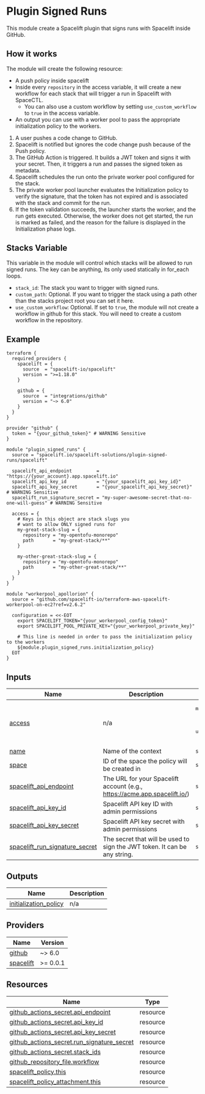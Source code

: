 # Plugin Signed Runs

This module create a Spacelift plugin that signs runs with Spacelift inside GitHub.

## How it works

The module will create the following resource:
  - A push policy inside spacelift
  - Inside every `repository` in the access variable, it will create a new workflow for each stack that will trigger a run in Spacelift with SpaceCTL.
    - You can also use a custom workflow by setting `use_custom_workflow` to `true` in the access variable.
  - An output you can use with a worker pool to pass the appropriate initialization policy to the workers.

1. A user pushes a code change to GitHub.
2. Spacelift is notified but ignores the code change push because of the Push policy.
3. The GitHub Action is triggered. It builds a JWT token and signs it with your secret. Then, it triggers a run and passes the signed token as metadata.
4. Spacelift schedules the run onto the private worker pool configured for the stack.
5. The private worker pool launcher evaluates the Initialization policy to verify the signature, that the token has not expired and is associated with the stack and commit for the run.
6. If the token validation succeeds, the launcher starts the worker, and the run gets executed. Otherwise, the worker does not get started, the run is marked as failed, and the reason for the failure is displayed in the Initialization phase logs.

## Stacks Variable

This variable in the module will control which stacks will be allowed to run signed runs.
The key can be anything, its only used statically in for_each loops.
  - `stack_id`: The stack you want to trigger with signed runs.
  - `custom_path`: Optional. If you want to trigger the stack using a path other than the stacks project root you can set it here.
  - `use_custom_workflow`: Optional. If set to `true`, the module will not create a workflow in github for this stack. You will need to create a custom workflow in the repository.

<!-- BEGIN_TF_DOCS -->
## Example

```hcl
terraform {
  required_providers {
    spacelift = {
      source  = "spacelift-io/spacelift"
      version = ">=1.18.0"
    }

    github = {
      source  = "integrations/github"
      version = "~> 6.0"
    }
  }
}

provider "github" {
  token = "{your_github_token}" # WARNING Sensitive
}

module "plugin_signed_runs" {
  source = "spacelift.io/spacelift-solutions/plugin-signed-runs/spacelift"

  spacelift_api_endpoint         = "https://{your_account}.app.spacelift.io"
  spacelift_api_key_id           = "{your_spacelift_api_key_id}"
  spacelift_api_key_secret       = "{your_spacelift_api_key_secret}"                # WARNING Sensitive
  spacelift_run_signature_secret = "my-super-awesome-secret-that-no-one-will-guess" # WARNING Sensitive

  access = {
    # Keys in this object are stack slugs you
    # want to allow ONLY signed runs for
    my-great-stack-slug = {
      repository = "my-opentofu-monorepo"
      path       = "my-great-stack/**"
    }

    my-other-great-stack-slug = {
      repository = "my-opentofu-monorepo"
      path       = "my-other-great-stack/**"
    }
  }
}

module "workerpool_apollorion" {
  source = "github.com/spacelift-io/terraform-aws-spacelift-workerpool-on-ec2?ref=v2.6.2"

  configuration = <<-EOT
    export SPACELIFT_TOKEN="{your_workerpool_config_token}"
    export SPACELIFT_POOL_PRIVATE_KEY="{your_workerpool_private_key}"

    # This line is needed in order to pass the initialization policy to the workers
    ${module.plugin_signed_runs.initialization_policy}
  EOT
}
```

## Inputs

| Name | Description | Type | Default | Required |
|------|-------------|------|---------|:--------:|
| <a name="input_access"></a> [access](#input\_access) | n/a | <pre>map(object({<br/>    repository          = string<br/>    path                = string<br/>    use_custom_workflow = optional(bool)<br/>  }))</pre> | n/a | yes |
| <a name="input_name"></a> [name](#input\_name) | Name of the context | `string` | `"plugin_signed_runs"` | no |
| <a name="input_space"></a> [space](#input\_space) | ID of the space the policy will be created in | `string` | `"root"` | no |
| <a name="input_spacelift_api_endpoint"></a> [spacelift\_api\_endpoint](#input\_spacelift\_api\_endpoint) | The URL for your Spacelift account (e.g., https://acme.app.spacelift.io/) | `string` | n/a | yes |
| <a name="input_spacelift_api_key_id"></a> [spacelift\_api\_key\_id](#input\_spacelift\_api\_key\_id) | Spacelift API key ID with admin permissions | `string` | n/a | yes |
| <a name="input_spacelift_api_key_secret"></a> [spacelift\_api\_key\_secret](#input\_spacelift\_api\_key\_secret) | Spacelift API key secret with admin permissions | `string` | n/a | yes |
| <a name="input_spacelift_run_signature_secret"></a> [spacelift\_run\_signature\_secret](#input\_spacelift\_run\_signature\_secret) | The secret that will be used to sign the JWT token. It can be any string. | `string` | n/a | yes |

## Outputs

| Name | Description |
|------|-------------|
| <a name="output_initialization_policy"></a> [initialization\_policy](#output\_initialization\_policy) | n/a |

## Providers

| Name | Version |
|------|---------|
| <a name="provider_github"></a> [github](#provider\_github) | ~> 6.0 |
| <a name="provider_spacelift"></a> [spacelift](#provider\_spacelift) | >= 0.0.1 |

## Resources

| Name | Type |
|------|------|
| [github_actions_secret.api_endpoint](https://registry.terraform.io/providers/integrations/github/latest/docs/resources/actions_secret) | resource |
| [github_actions_secret.api_key_id](https://registry.terraform.io/providers/integrations/github/latest/docs/resources/actions_secret) | resource |
| [github_actions_secret.api_key_secret](https://registry.terraform.io/providers/integrations/github/latest/docs/resources/actions_secret) | resource |
| [github_actions_secret.run_signature_secret](https://registry.terraform.io/providers/integrations/github/latest/docs/resources/actions_secret) | resource |
| [github_actions_secret.stack_ids](https://registry.terraform.io/providers/integrations/github/latest/docs/resources/actions_secret) | resource |
| [github_repository_file.workflow](https://registry.terraform.io/providers/integrations/github/latest/docs/resources/repository_file) | resource |
| [spacelift_policy.this](https://registry.terraform.io/providers/spacelift-io/spacelift/latest/docs/resources/policy) | resource |
| [spacelift_policy_attachment.this](https://registry.terraform.io/providers/spacelift-io/spacelift/latest/docs/resources/policy_attachment) | resource |
<!-- END_TF_DOCS -->
